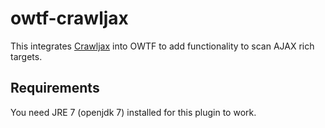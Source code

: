 # owtf-crawljax

This integrates [Crawljax](https://github.com/crawljax/crawljax) into OWTF to add functionality to scan AJAX rich targets.

## Requirements

You need JRE 7 (openjdk 7) installed for this plugin to work.
